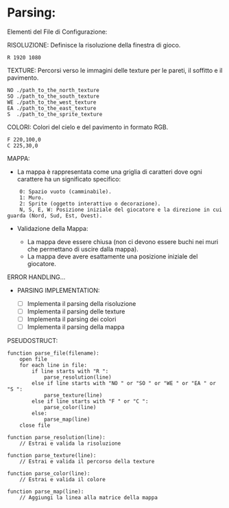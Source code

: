 # Parsing:

Elementi del File di Configurazione:

RISOLUZIONE: Definisce la risoluzione della finestra di gioco.
```
R 1920 1080
```
TEXTURE: Percorsi verso le immagini delle texture per le pareti, il soffitto e il pavimento.

	NO ./path_to_the_north_texture
	SO ./path_to_the_south_texture
	WE ./path_to_the_west_texture
	EA ./path_to_the_east_texture
	S  ./path_to_the_sprite_texture

COLORI: Colori del cielo e del pavimento in formato RGB.
```  
F 220,100,0
C 225,30,0
```
MAPPA:

- La mappa è rappresentata come una griglia di caratteri dove ogni carattere ha un significato specifico:
```
    0: Spazio vuoto (camminabile).
    1: Muro.
    2: Sprite (oggetto interattivo o decorazione).
    N, S, E, W: Posizione iniziale del giocatore e la direzione in cui guarda (Nord, Sud, Est, Ovest).
```
- Validazione della Mappa:

  - La mappa deve essere chiusa (non ci devono essere buchi nei muri che permettano di uscire dalla mappa).
  - La mappa deve avere esattamente una posizione iniziale del giocatore.

ERROR HANDLING...

- PARSING IMPLEMENTATION:

    - [ ] Implementa il parsing della risoluzione
    - [ ] Implementa il parsing delle texture
    - [ ] Implementa il parsing dei colori
    - [ ] Implementa il parsing della mappa

PSEUDOSTRUCT:
```
function parse_file(filename):
    open file
    for each line in file:
        if line starts with "R ":
            parse_resolution(line)
        else if line starts with "NO " or "SO " or "WE " or "EA " or "S ":
            parse_texture(line)
        else if line starts with "F " or "C ":
            parse_color(line)
        else:
            parse_map(line)
    close file

function parse_resolution(line):
    // Estrai e valida la risoluzione

function parse_texture(line):
    // Estrai e valida il percorso della texture

function parse_color(line):
    // Estrai e valida il colore

function parse_map(line):
    // Aggiungi la linea alla matrice della mappa
```
